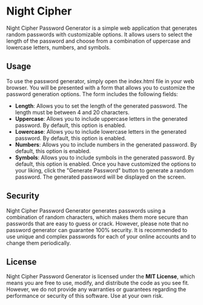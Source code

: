 # Night Cipher
Night Cipher Password Generator is a simple web application that generates random passwords with customizable options. It allows users to select the length of the password and choose from a combination of uppercase and lowercase letters, numbers, and symbols.

## Usage
To use the password generator, simply open the index.html file in your web browser. You will be presented with a form that allows you to customize the password generation options. The form includes the following fields:

- **Length**: Allows you to set the length of the generated password. The length must be between 4 and 20 characters.
- **Uppercase**: Allows you to include uppercase letters in the generated password. By default, this option is enabled.
- **Lowercase**: Allows you to include lowercase letters in the generated password. By default, this option is enabled.
- **Numbers**: Allows you to include numbers in the generated password. By default, this option is enabled.
- **Symbols**: Allows you to include symbols in the generated password. By default, this option is enabled.
Once you have customized the options to your liking, click the "Generate Password" button to generate a random password. The generated password will be displayed on the screen.

## Security
Night Cipher Password Generator generates passwords using a combination of random characters, which makes them more secure than passwords that are easy to guess or crack. However, please note that no password generator can guarantee 100% security. It is recommended to use unique and complex passwords for each of your online accounts and to change them periodically.

## License
Night Cipher Password Generator is licensed under the **MIT License**, which means you are free to use, modify, and distribute the code as you see fit. However, we do not provide any warranties or guarantees regarding the performance or security of this software. Use at your own risk.